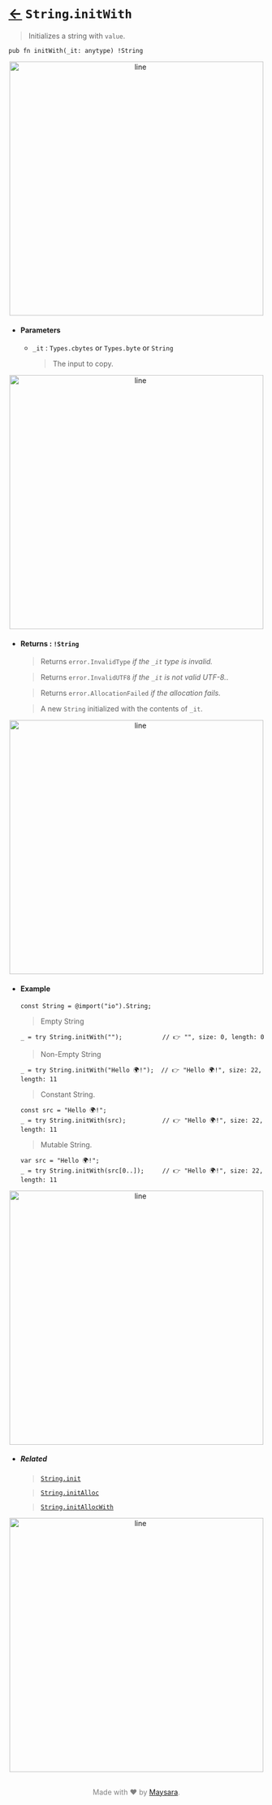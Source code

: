 # [←](../String.md) `String`.`initWith`

> Initializes a string with `value`.

```zig
pub fn initWith(_it: anytype) !String
```


<div align="center">
<img src="https://raw.githubusercontent.com/Super-ZIG/io/refs/heads/main/docs/_dist/img/md/line.png" alt="line" style="width:500px;"/>
</div>

- #### Parameters

    - `_it` : `Types.cbytes` or `Types.byte` or `String`

        > The input to copy.

<div align="center">
<img src="https://raw.githubusercontent.com/Super-ZIG/io/refs/heads/main/docs/_dist/img/md/line.png" alt="line" style="width:500px;"/>
</div>

- #### Returns : `!String`

    > Returns `error.InvalidType` _if the `_it` type is invalid._

    > Returns `error.InvalidUTF8` _if the `_it` is not valid UTF-8._.

    > Returns `error.AllocationFailed` _if the allocation fails._

    > A new `String` initialized with the contents of `_it`.

<div align="center">
<img src="https://raw.githubusercontent.com/Super-ZIG/io/refs/heads/main/docs/_dist/img/md/line.png" alt="line" style="width:500px;"/>
</div>

- #### Example

    ```zig
    const String = @import("io").String;
    ```

    > Empty String

    ```zig
    _ = try String.initWith("");           // 👉 "", size: 0, length: 0
    ```

    > Non-Empty String

    ```zig
    _ = try String.initWith("Hello 🌍!");  // 👉 "Hello 🌍!", size: 22, length: 11
    ```

    > Constant String.

    ```zig
    const src = "Hello 🌍!";
    _ = try String.initWith(src);          // 👉 "Hello 🌍!", size: 22, length: 11
    ```

    > Mutable String.

    ```zig
    var src = "Hello 🌍!";
    _ = try String.initWith(src[0..]);     // 👉 "Hello 🌍!", size: 22, length: 11
    ```

<div align="center">
<img src="https://raw.githubusercontent.com/Super-ZIG/io/refs/heads/main/docs/_dist/img/md/line.png" alt="line" style="width:500px;"/>
</div>

- ##### Related

  > [`String.init`](./init.md)

  > [`String.initAlloc`](./initAlloc.md)

  > [`String.initAllocWith`](./initAllocWith.md)


<div align="center">
<img src="https://raw.githubusercontent.com/Super-ZIG/io/refs/heads/main/docs/_dist/img/md/line.png" alt="line" style="width:500px;"/>
</div>

<p align="center" style="color:grey;"><br />Made with ❤️ by <a href="http://github.com/maysara-elshewehy" target="blank">Maysara</a>.</p>
